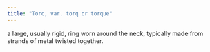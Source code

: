 ```yaml
---
title: "Torc, var. torq or torque"
---
```


a large, usually rigid, ring worn around the neck, typically made from strands of metal twisted together.


